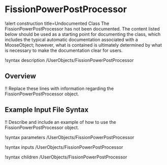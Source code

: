 # FissionPowerPostProcessor

!alert construction title=Undocumented Class
The FissionPowerPostProcessor has not been documented. The content listed below should be used as a starting point for
documenting the class, which includes the typical automatic documentation associated with a
MooseObject; however, what is contained is ultimately determined by what is necessary to make the
documentation clear for users.

!syntax description /UserObjects/FissionPowerPostProcessor

## Overview

!! Replace these lines with information regarding the FissionPowerPostProcessor object.

## Example Input File Syntax

!! Describe and include an example of how to use the FissionPowerPostProcessor object.

!syntax parameters /UserObjects/FissionPowerPostProcessor

!syntax inputs /UserObjects/FissionPowerPostProcessor

!syntax children /UserObjects/FissionPowerPostProcessor
